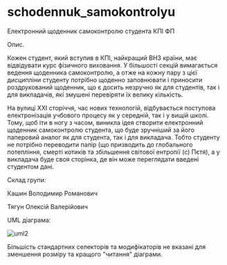 # schodennuk_samokontrolyu
Електронний щоденник самоконтролю студента КПІ ФП

Опис. 

Кожен студент, який вступив в КПІ, найкращий ВНЗ країни, має відвідувати курс фізичного виховання. У більшості секцій вимагається ведення щоденника самоконтролю, а отже на кожну пару з цієї дисципліни студенту потрібно щоденно заповнювати і приносити роздрукований щоденник, що є досить незручно як для студентів, так і для викладачів, які змушені перевіряти їх велику кількість. 

На вулиці ХХІ сторіччя, час нових технологій, відбувається поступова електронізація учбового процесу як у середній, так і у  вищій школі. Тому, щоб іти в ногу з часом, виникла ідея створити електронний щоденник самоконтролю студента, що буде зручніший за його паперовий аналог як для студента, так і для викладача. Тобто студенту не потрібно переводити папір (що призводить до глобального потепління, смерті котиків та збільшення світової ентропії (с) Пєтя), а у викладача буде своя сторінка, де він може переглядати введені студентом дані. 

Склад групи:

Кашин Володимир Романович

Тягун Олексій Валерійович


UML діаграма:

![uml2](https://cloud.githubusercontent.com/assets/10174677/6766436/3e265d5a-d00f-11e4-8250-c19cc53d7a08.png)

Більшість стандартних селекторів та модифікаторів не вказані для зменшення розміру та кращого "читання" діаграми.
